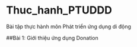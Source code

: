 # Thuc_hanh_PTUDDD
Bài tập thực hành môn Phát triển ứng dụng di động 

##Bài 1: Giới thiệu ứng dụng Donation


